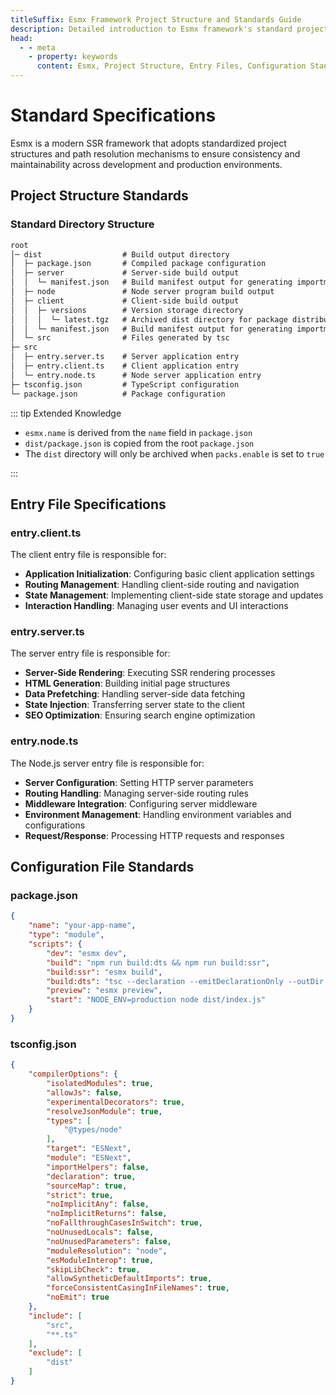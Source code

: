 ```yaml
---
titleSuffix: Esmx Framework Project Structure and Standards Guide
description: Detailed introduction to Esmx framework's standard project structure, entry file specifications, and configuration file standards, helping developers build standardized and maintainable SSR applications.
head:
  - - meta
    - property: keywords
      content: Esmx, Project Structure, Entry Files, Configuration Standards, SSR Framework, TypeScript, Project Standards, Development Specifications
---
```


# Standard Specifications

Esmx is a modern SSR framework that adopts standardized project structures and path resolution mechanisms to ensure consistency and maintainability across development and production environments.

## Project Structure Standards

### Standard Directory Structure

```txt
root
│─ dist                  # Build output directory
│  ├─ package.json       # Compiled package configuration
│  ├─ server             # Server-side build output
│  │  └─ manifest.json   # Build manifest output for generating importmap
│  ├─ node               # Node server program build output
│  ├─ client             # Client-side build output
│  │  ├─ versions        # Version storage directory
│  │  │  └─ latest.tgz   # Archived dist directory for package distribution
│  │  └─ manifest.json   # Build manifest output for generating importmap
│  └─ src                # Files generated by tsc
├─ src
│  ├─ entry.server.ts    # Server application entry
│  ├─ entry.client.ts    # Client application entry
│  └─ entry.node.ts      # Node server application entry
├─ tsconfig.json         # TypeScript configuration
└─ package.json          # Package configuration
```

::: tip Extended Knowledge
- `esmx.name` is derived from the `name` field in `package.json`
- `dist/package.json` is copied from the root `package.json`
- The `dist` directory will only be archived when `packs.enable` is set to `true`

:::

## Entry File Specifications

### entry.client.ts
The client entry file is responsible for:
- **Application Initialization**: Configuring basic client application settings
- **Routing Management**: Handling client-side routing and navigation
- **State Management**: Implementing client-side state storage and updates
- **Interaction Handling**: Managing user events and UI interactions

### entry.server.ts
The server entry file is responsible for:
- **Server-Side Rendering**: Executing SSR rendering processes
- **HTML Generation**: Building initial page structures
- **Data Prefetching**: Handling server-side data fetching
- **State Injection**: Transferring server state to the client
- **SEO Optimization**: Ensuring search engine optimization

### entry.node.ts
The Node.js server entry file is responsible for:
- **Server Configuration**: Setting HTTP server parameters
- **Routing Handling**: Managing server-side routing rules
- **Middleware Integration**: Configuring server middleware
- **Environment Management**: Handling environment variables and configurations
- **Request/Response**: Processing HTTP requests and responses

## Configuration File Standards

### package.json

```json title="package.json"
{
    "name": "your-app-name",
    "type": "module",
    "scripts": {
        "dev": "esmx dev",
        "build": "npm run build:dts && npm run build:ssr",
        "build:ssr": "esmx build",
        "build:dts": "tsc --declaration --emitDeclarationOnly --outDir dist/src",
        "preview": "esmx preview",
        "start": "NODE_ENV=production node dist/index.js"
    }
}
```

### tsconfig.json

```json title="tsconfig.json"
{
    "compilerOptions": {
        "isolatedModules": true,
        "allowJs": false,
        "experimentalDecorators": true,
        "resolveJsonModule": true,
        "types": [
            "@types/node"
        ],
        "target": "ESNext",
        "module": "ESNext",
        "importHelpers": false,
        "declaration": true,
        "sourceMap": true,
        "strict": true,
        "noImplicitAny": false,
        "noImplicitReturns": false,
        "noFallthroughCasesInSwitch": true,
        "noUnusedLocals": false,
        "noUnusedParameters": false,
        "moduleResolution": "node",
        "esModuleInterop": true,
        "skipLibCheck": true,
        "allowSyntheticDefaultImports": true,
        "forceConsistentCasingInFileNames": true,
        "noEmit": true
    },
    "include": [
        "src",
        "**.ts"
    ],
    "exclude": [
        "dist"
    ]
}
```